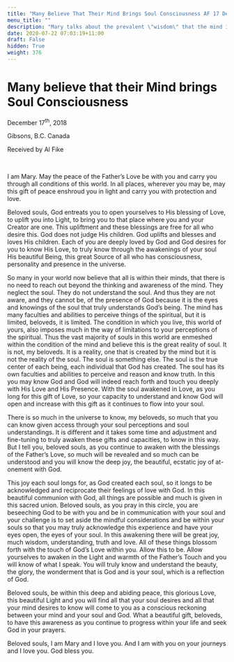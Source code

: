 ```yaml
---
title: "Many Believe That Their Mind Brings Soul Consciousness AF 17 Dec 2018"
menu_title: ""
description: "Mary talks about the prevalent \"wisdom\" that the mind is the soul, and that so many fail to develop their souls."
date: 2020-07-22 07:03:19+11:00
draft: False
hidden: True
weight: 376
---
```

# Many believe that their Mind brings Soul Consciousness

December 17<sup>th</sup>, 2018

Gibsons, B.C. Canada

Received by Al Fike

 

I am Mary. May the peace of the Father’s Love be with you and carry you through all conditions of this world. In all places, wherever you may be, may this gift of peace enshroud you in light and carry you with protection and love. 

Beloved souls, God entreats you to open yourselves to His blessing of Love, to uplift you into Light, to bring you to that place where you and your Creator are one. This upliftment and these blessings are free for all who desire this. God does not judge His children. God uplifts and blesses and loves His children. Each of you are deeply loved by God and God desires for you to know His Love, to truly know through the awakenings of your soul His beautiful Being, this great Source of all who has consciousness, personality and presence in the universe.

So many in your world now believe that all is within their minds, that there is no need to reach out beyond the thinking and awareness of the mind. They neglect the soul. They do not understand the soul. And thus they are not aware, and they cannot be, of the presence of God because it is the eyes and knowings of the soul that truly understands God’s being. The mind has many faculties and abilities to perceive things of the spiritual, but it is limited, beloveds, it is limited. The condition in which you live, this world of yours, also imposes much in the way of limitations to your perceptions of the spiritual. Thus the vast majority of souls in this world are enmeshed within the condition of the mind and believe this is the great reality of soul. It is not, my beloveds. It is a reality, one that is created by the mind but it is not the reality of the soul. The soul is something else. The soul is the true center of each being, each individual that God has created. The soul has its own faculties and abilities to perceive and reason and know truth. In this you may know God and God will indeed reach forth and touch you deeply with His Love and His Presence. With the soul awakened in Love, as you long for this gift of Love, so your capacity to understand and know God will open and increase with this gift as it continues to flow into your soul.

There is so much in the universe to know, my beloveds, so much that you can know given access through your soul perceptions and soul understandings. It is different and it takes some time and adjustment and fine-tuning to truly awaken these gifts and capacities, to know in this way. But I tell you, beloved souls, as you continue to awaken with the blessings of the Father’s Love, so much will be revealed and so much can be understood and you will know the deep joy, the beautiful, ecstatic joy of at-onement with God. 

This joy each soul longs for, as God created each soul, so it longs to be acknowledged and reciprocate their feelings of love with God. In this beautiful communion with God, all things are possible and much is given in this sacred union. Beloved souls, as you pray in this circle, you are beseeching God to be with you and be in communication with your soul and your challenge is to set aside the mindful considerations and be within your souls so that you may truly acknowledge this experience and have your eyes open, the eyes of your soul. In this awakening there will be great joy, much wisdom, understanding, truth and love. All of these things blossom forth with the touch of God’s Love within you. Allow this to be. Allow yourselves to awaken in the Light and warmth of the Father’s Touch and you will know of what I speak. You will truly know and understand the beauty, the glory, the wonderment that is God and is your soul, which is a reflection of God.

Beloved souls, be within this deep and abiding peace, this glorious Love, this beautiful Light and you will find all that your soul desires and all that your mind desires to know will come to you as a conscious reckoning between your mind and your soul and God. What a beautiful gift, beloveds, to have this awareness as you continue to progress within your life and seek God in your prayers.

Beloved souls, I am Mary and I love you. And I am with you on your journeys and I love you. God bless you. 